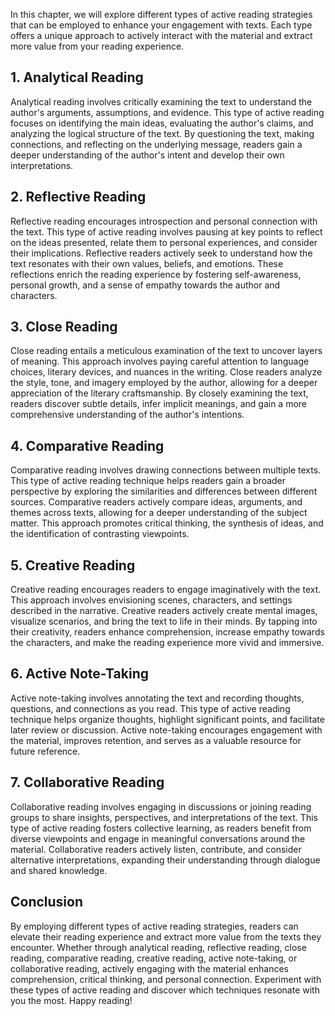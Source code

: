 
In this chapter, we will explore different types of active reading strategies that can be employed to enhance your engagement with texts. Each type offers a unique approach to actively interact with the material and extract more value from your reading experience.

1\. **Analytical Reading**
-------------------------

Analytical reading involves critically examining the text to understand the author's arguments, assumptions, and evidence. This type of active reading focuses on identifying the main ideas, evaluating the author's claims, and analyzing the logical structure of the text. By questioning the text, making connections, and reflecting on the underlying message, readers gain a deeper understanding of the author's intent and develop their own interpretations.

2\. **Reflective Reading**
-------------------------

Reflective reading encourages introspection and personal connection with the text. This type of active reading involves pausing at key points to reflect on the ideas presented, relate them to personal experiences, and consider their implications. Reflective readers actively seek to understand how the text resonates with their own values, beliefs, and emotions. These reflections enrich the reading experience by fostering self-awareness, personal growth, and a sense of empathy towards the author and characters.

3\. **Close Reading**
--------------------

Close reading entails a meticulous examination of the text to uncover layers of meaning. This approach involves paying careful attention to language choices, literary devices, and nuances in the writing. Close readers analyze the style, tone, and imagery employed by the author, allowing for a deeper appreciation of the literary craftsmanship. By closely examining the text, readers discover subtle details, infer implicit meanings, and gain a more comprehensive understanding of the author's intentions.

4\. **Comparative Reading**
--------------------------

Comparative reading involves drawing connections between multiple texts. This type of active reading technique helps readers gain a broader perspective by exploring the similarities and differences between different sources. Comparative readers actively compare ideas, arguments, and themes across texts, allowing for a deeper understanding of the subject matter. This approach promotes critical thinking, the synthesis of ideas, and the identification of contrasting viewpoints.

5\. **Creative Reading**
-----------------------

Creative reading encourages readers to engage imaginatively with the text. This approach involves envisioning scenes, characters, and settings described in the narrative. Creative readers actively create mental images, visualize scenarios, and bring the text to life in their minds. By tapping into their creativity, readers enhance comprehension, increase empathy towards the characters, and make the reading experience more vivid and immersive.

6\. **Active Note-Taking**
-------------------------

Active note-taking involves annotating the text and recording thoughts, questions, and connections as you read. This type of active reading technique helps organize thoughts, highlight significant points, and facilitate later review or discussion. Active note-taking encourages engagement with the material, improves retention, and serves as a valuable resource for future reference.

7\. **Collaborative Reading**
----------------------------

Collaborative reading involves engaging in discussions or joining reading groups to share insights, perspectives, and interpretations of the text. This type of active reading fosters collective learning, as readers benefit from diverse viewpoints and engage in meaningful conversations around the material. Collaborative readers actively listen, contribute, and consider alternative interpretations, expanding their understanding through dialogue and shared knowledge.

Conclusion
----------

By employing different types of active reading strategies, readers can elevate their reading experience and extract more value from the texts they encounter. Whether through analytical reading, reflective reading, close reading, comparative reading, creative reading, active note-taking, or collaborative reading, actively engaging with the material enhances comprehension, critical thinking, and personal connection. Experiment with these types of active reading and discover which techniques resonate with you the most. Happy reading!
